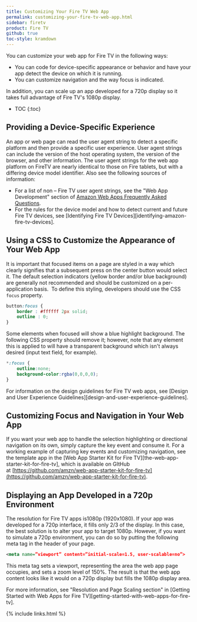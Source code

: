 ```yaml
---
title: Customizing Your Fire TV Web App
permalink: customizing-your-fire-tv-web-app.html
sidebar: firetv
product: Fire TV 
github: true
toc-style: kramdown
---
```


You can customize your web app for Fire TV in the following ways:

*  You can code for device-specific appearance or behavior and have your app detect the device on which it is running.
*  You can customize navigation and the way focus is indicated.

In addition, you can scale up an app developed for a 720p display so it takes full advantage of Fire TV's 1080p display.

* TOC
{:toc}

## Providing a Device-Specific Experience

An app or web page can read the user agent string to detect a specific platform and then provide a specific user experience. User agent strings can include the version of the host operating system, the version of the browser, and other information. The user agent strings for the web app platform on FireTV are nearly identical to those on Fire tablets, but with a differing device model identifier. Also see the following sources of information:

*  For a list of non – Fire TV user agent strings, see the "Web App Development" section of [Amazon Web Apps Frequently Asked Questions](https://developer.amazon.com/public/solutions/platforms/webapps/faq).
*  For the rules for the device model and how to detect current and future Fire TV devices, see [Identifying Fire TV Devices][identifying-amazon-fire-tv-devices].   

## Using a CSS to Customize the Appearance of Your Web App

It is important that focused items on a page are styled in a way which clearly signifies that a subsequent press on the center button would select it. The default selection indicators (yellow border and/or blue background) are generally not recommended and should be customized on a per-application basis.  To define this styling, developers should use the CSS `focus` property.

```css
button:focus {
    border : #ffffff 2px solid;
    outline : 0;
}
```

Some elements when focused will show a blue highlight background. The following CSS property should remove it; however, note that any element this is applied to will have a transparent background which isn't always desired (input text field, for example).

```css
*:focus {
    outline:none;
    background-color:rgba(0,0,0,0);
}
```

For information on the design guidelines for Fire TV web apps, see [Design and User Experience Guidelines][design-and-user-experience-guidelines].

## Customizing Focus and Navigation in Your Web App

If you want your web app to handle the selection highlighting or directional navigation on its own, simply capture the key event and consume it. For a working example of capturing key events and customizing navigation, see the template app in the [Web App Starter Kit for Fire TV][the-web-app-starter-kit-for-fire-tv], which is available on GItHub at [https://github.com/amzn/web-app-starter-kit-for-fire-tv](https://github.com/amzn/web-app-starter-kit-for-fire-tv).

## Displaying an App Developed in a 720p Environment

The resolution for Fire TV apps is1080p (1920x1080). If your app was developed for a 720p interface, it fills only 2/3 of the display. In this case, the best solution is to alter your app to target 1080p. However, if you want to simulate a 720p environment, you can do so by putting the following meta tag in the header of your page. 

```xml
<meta name=”viewport” content=”initial-scale=1.5, user-scalable=no”>
```

This meta tag sets a viewport, representing the area the web app page occupies, and sets a zoom level of 150%. The result is that the web app content looks like it would on a 720p display but fills the 1080p display area.

For more information, see "Resolution and Page Scaling section" in [Getting Started with Web Apps for Fire TV][getting-started-with-web-apps-for-fire-tv].

{% include links.html %}
